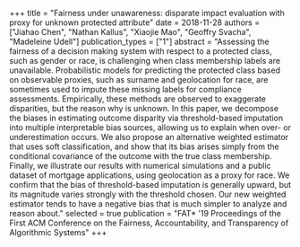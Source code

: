 +++
title = "Fairness under unawareness: disparate impact evaluation with proxy for unknown protected attribute"
date = 2018-11-28
authors = ["Jiahao Chen", "Nathan Kallus", "Xiaojie Mao", "Geoffry Svacha", "Madeleine Udell"]
publication_types = ["1"]
abstract = "Assessing the fairness of a decision making system with respect to a protected class, such as gender or race, is challenging when class membership labels are unavailable. Probabilistic models for predicting the protected class based on observable proxies, such as surname and geolocation for race, are sometimes used to impute these missing labels for compliance assessments. Empirically, these methods are observed to exaggerate disparities, but the reason why is unknown. In this paper, we decompose the biases in estimating outcome disparity via threshold-based imputation into multiple interpretable bias sources, allowing us to explain when over- or underestimation occurs. We also propose an alternative weighted estimator that uses soft classification, and show that its bias arises simply from the conditional covariance of the outcome with the true class membership. Finally, we illustrate our results with numerical simulations and a public dataset of mortgage applications, using geolocation as a proxy for race. We confirm that the bias of threshold-based imputation is generally upward, but its magnitude varies strongly with the threshold chosen. Our new weighted estimator tends to have a negative bias that is much simpler to analyze and reason about."
selected = true
publication = "FAT* '19 Proceedings of the First ACM Conference on the Fairness, Accountability, and Transparency of Algorithmic Systems"
+++

